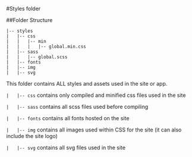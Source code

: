 #Styles folder

##Folder Structure

	|-- styles
	|   |-- css
	|   |   |-- min
    |   |   |   |-- global.min.css
	|   |-- sass
    |   |   |-- global.scss
    |   |-- fonts
    |   |-- img
    |   |-- svg

This folder contains ALL styles and assets used in the site or app.

`|   |-- css` contains only compiled and minified css files used in the site

`|   |-- sass` contains all scss files used before compiling

`|   |-- fonts` contains all fonts hosted on the site

`|   |-- img` contains all images used within CSS for the site (it can also include the site logo)

`|   |-- svg` contains all svg files used in the site


